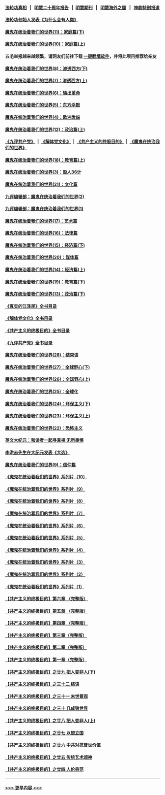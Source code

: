 #### [法轮功真相](https://github.com/gfw-breaker/truth/blob/master/README.md?t=0) &nbsp;&nbsp;|&nbsp;&nbsp; [明慧二十周年报告](https://github.com/gfw-breaker/mh-reports/blob/master/README.md?t=0) &nbsp;&nbsp;|&nbsp;&nbsp;[明慧期刊](https://github.com/gfw-breaker/mh-qikan) &nbsp;&nbsp;|&nbsp;&nbsp; [明慧海外之窗](https://github.com/gfw-breaker/mh-news/blob/master/README.md?t=0) &nbsp;&nbsp;|&nbsp;&nbsp; [神韵特别报道](https://github.com/gfw-breaker/mh-news/blob/master/shenyun.md?t=0)
#### [法轮功创始人发表《为什么会有人类》](../pages/nsc422/n13912117.md?t=04070343) 
#### [魔鬼在统治着我们的世界(11)：家庭篇(下)](../pages/nsc422/n10440961.md?t=04070343) 
#### [魔鬼在统治着我们的世界(10)：家庭篇(上)](../pages/nsc422/n10435448.md?t=04070343) 
#### 五毛举报越来越频繁，请网友们前往下载 [一键翻墙软件](https://github.com/gfw-breaker/ssr-accounts)，并将此项目推荐给亲友
#### [魔鬼在统治着我们的世界(8)：渗透西方(下)](../pages/nsc422/n10429603.md?t=04070343) 
#### [魔鬼在统治着我们的世界(7)：渗透西方(上)](../pages/nsc422/n10426013.md?t=04070343) 
#### [魔鬼在统治着我们的世界(6)：输出革命](../pages/nsc422/n10421536.md?t=04070343) 
#### [魔鬼在统治着我们的世界(5)：东方杀戮](../pages/nsc422/n10417707.md?t=04070343) 
#### [魔鬼在统治着我们的世界(4)：欧洲发端](../pages/nsc422/n10414890.md?t=04070343) 
#### [魔鬼在统治着我们的世界(12)：政治篇(上)](../pages/nsc422/n10444576.md?t=04070343) 
#### [《九评共产党》](https://github.com/begood0513/9ping.md/blob/master/README.md) &nbsp;|&nbsp; [《解体党文化》](../../../../jtdwh.md/blob/master/README.md)  &nbsp;|&nbsp; [《共产主义的终极目的》](../../../../gczydzjmd.md/blob/master/README.md) &nbsp;|&nbsp; [《魔鬼在统治我们的世界》](../../../../mgztzwmdsj.md/blob/master/README.md) 
#### [魔鬼在统治着我们的世界(18)：教育篇(上)](../pages/nsc422/n10526970.md?t=04070343) 
#### [魔鬼在统治着我们的世界(3)：毁人36计](../pages/nsc422/n10411583.md?t=04070343) 
#### [魔鬼在统治着我们的世界(21)：文化篇](../pages/nsc422/n10597706.md?t=04070343) 
#### [九评编辑部：魔鬼在统治着我们的世界(2)](../pages/nsc422/n10410036.md?t=04070343) 
#### [九评编辑部：魔鬼在统治着我们的世界(1)](../pages/nsc422/n10406825.md?t=04070343) 
#### [魔鬼在统治着我们的世界(17)：艺术篇](../pages/nsc422/n10499093.md?t=04070343) 
#### [魔鬼在统治着我们的世界(16)：法律篇](../pages/nsc422/n10485969.md?t=04070343) 
#### [魔鬼在统治着我们的世界(15)：经济篇(下)](../pages/nsc422/n10469975.md?t=04070343) 
#### [魔鬼在统治着我们的世界(20)：媒体篇](../pages/nsc422/n10586579.md?t=04070343) 
#### [魔鬼在统治着我们的世界(14)：经济篇(上)](../pages/nsc422/n10457370.md?t=04070343) 
#### [魔鬼在统治着我们的世界(19)：教育篇(下)](../pages/nsc422/n10564808.md?t=04070343) 
#### [魔鬼在统治着我们的世界(13)：政治篇(下)](../pages/nsc422/n10448270.md?t=04070343) 
#### [《真实的江泽民》全书目录](../pages/nsc422/n13721399.md?t=04070343) 
#### [《解体党文化》全书目录](../pages/nsc422/n13721157.md?t=04070343) 
#### [《共产主义的终极目的》全书目录](../pages/nsc422/n13721048.md?t=04070343) 
#### [《九评共产党》全书目录](../pages/nsc422/n13708085.md?t=04070343) 
#### [魔鬼在统治着我们的世界(28)：结束语](../pages/nsc422/n10936246.md?t=04070343) 
#### [魔鬼在统治着我们的世界(27)：全球野心(下)](../pages/nsc422/n10928319.md?t=04070343) 
#### [魔鬼在统治着我们的世界(26)：全球野心(上)](../pages/nsc422/n10900318.md?t=04070343) 
#### [魔鬼在统治着我们的世界(25)：全球化](../pages/nsc422/n10788205.md?t=04070343) 
#### [魔鬼在统治着我们的世界(24)：环保主义(下)](../pages/nsc422/n10695307.md?t=04070343) 
#### [魔鬼在统治着我们的世界(23)：环保主义(上)](../pages/nsc422/n10688613.md?t=04070343) 
#### [魔鬼在统治着我们的世界(22)：恐怖主义](../pages/nsc422/n10614727.md?t=04070343) 
#### [英文大纪元：和读者一起寻真相 无所畏惧](../pages/nsc422/n12542027.md?t=04070343) 
#### [李洪志先生在大纪元发表《大选》](../pages/nsc422/n12534746.md?t=04070343) 
#### [魔鬼在统治着我们的世界(9)：信仰篇](../pages/nsc422/n10432159.md?t=04070343) 
#### [《魔鬼在统治着我们的世界》系列片（10）](../pages/nsc422/n12292670.md?t=04070343) 
#### [《魔鬼在统治着我们的世界》系列片（9）](../pages/nsc422/n12290859.md?t=04070343) 
#### [《魔鬼在统治着我们的世界》系列片（8）](../pages/nsc422/n12287445.md?t=04070343) 
#### [《魔鬼在统治着我们的世界》系列片（7）](../pages/nsc422/n12283425.md?t=04070343) 
#### [《魔鬼在统治着我们的世界》系列片（6）](../pages/nsc422/n12282314.md?t=04070343) 
#### [《魔鬼在统治着我们的世界》系列片（5）](../pages/nsc422/n12281419.md?t=04070343) 
#### [《魔鬼在统治着我们的世界》系列片（4）](../pages/nsc422/n12274024.md?t=04070343) 
#### [《魔鬼在统治着我们的世界》系列片（3）](../pages/nsc422/n12271322.md?t=04070343) 
#### [《魔鬼在统治着我们的世界》系列片（2）](../pages/nsc422/n12269049.md?t=04070343) 
#### [《魔鬼在统治着我们的世界》系列片（1）](../pages/nsc422/n12267575.md?t=04070343) 
#### [【共产主义的终极目的】第六章 （完整版）](../pages/nsc422/n11428913.md?t=04070343) 
#### [【共产主义的终极目的】第五章 （完整版）](../pages/nsc422/n11428912.md?t=04070343) 
#### [【共产主义的终极目的】第四章 （完整版）](../pages/nsc422/n11428907.md?t=04070343) 
#### [【共产主义的终极目的】第三章（完整版）](../pages/nsc422/n11428848.md?t=04070343) 
#### [【共产主义的终极目的】第二章（完整版）](../pages/nsc422/n11428831.md?t=04070343) 
#### [【共产主义的终极目的】第一章（完整版）](../pages/nsc422/n11417651.md?t=04070343) 
#### [【共产主义的终极目的】之廿九 把人变非人(下)](../pages/nsc422/n11344140.md?t=04070343) 
#### [【共产主义的终极目的】之三十二 结语](../pages/nsc422/n11360535.md?t=04070343) 
#### [【共产主义的终极目的】之三十一 末世景观](../pages/nsc422/n11351129.md?t=04070343) 
#### [【共产主义的终极目的】之三十 几成狼世界](../pages/nsc422/n11348280.md?t=04070343) 
#### [【共产主义的终极目的】之廿八 把人变非人(上)](../pages/nsc422/n11340492.md?t=04070343) 
#### [【共产主义的终极目的】之廿七 以恨立国](../pages/nsc422/n11336944.md?t=04070343) 
#### [【共产主义的终极目的】之廿六 中共对抗普世价值](../pages/nsc422/n11324785.md?t=04070343) 
#### [【共产主义的终极目的】之廿五 传统艺术颂神](../pages/nsc422/n11296396.md?t=04070343) 
#### [【共产主义的终极目的】之廿四 人伦典范](../pages/nsc422/n11296397.md?t=04070343) 

----
#### [ >>> 更早内容 <<< ](../indexes/nsc422-earlier.md)
